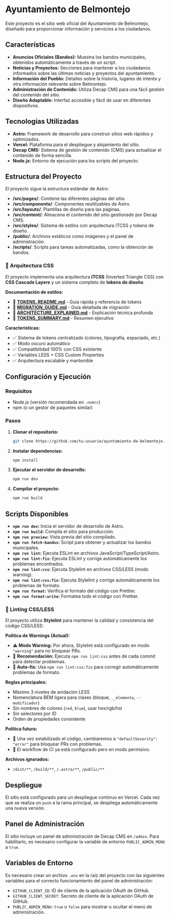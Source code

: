 # Ayuntamiento de Belmontejo

Este proyecto es el sitio web oficial del Ayuntamiento de Belmontejo, diseñado para proporcionar información y servicios a los ciudadanos.

## Características

- **Anuncios Oficiales (Bandos):** Muestra los bandos municipales, obtenidos automáticamente a través de un script.
- **Noticias y Proyectos:** Secciones para mantener a los ciudadanos informados sobre las últimas noticias y proyectos del ayuntamiento.
- **Información del Pueblo:** Detalles sobre la historia, lugares de interés y otra información relevante sobre Belmontejo.
- **Administración de Contenido:** Utiliza Decap CMS para una fácil gestión del contenido del sitio.
- **Diseño Adaptable:** Interfaz accesible y fácil de usar en diferentes dispositivos.

## Tecnologías Utilizadas

- **Astro:** Framework de desarrollo para construir sitios web rápidos y optimizados.
- **Vercel:** Plataforma para el despliegue y alojamiento del sitio.
- **Decap CMS:** Sistema de gestión de contenido (CMS) para actualizar el contenido de forma sencilla.
- **Node.js:** Entorno de ejecución para los scripts del proyecto.

## Estructura del Proyecto

El proyecto sigue la estructura estándar de Astro:

- **/src/pages/**: Contiene las diferentes páginas del sitio.
- **/src/components/**: Componentes reutilizables de Astro.
- **/src/layouts/**: Plantillas de diseño para las páginas.
- **/src/content/**: Almacena el contenido del sitio gestionado por Decap CMS.
- **/src/styles/**: Sistema de estilos con arquitectura ITCSS y tokens de diseño.
- **/public/**: Archivos estáticos como imágenes y el panel de administración.
- **/scripts/**: Scripts para tareas automatizadas, como la obtención de bandos.

### 🎨 Arquitectura CSS

El proyecto implementa una arquitectura **ITCSS** (Inverted Triangle CSS) con **CSS Cascade Layers** y un sistema completo de **tokens de diseño**.

**Documentación de estilos:**

- 📘 **[TOKENS_README.md](./TOKENS_README.md)** - Guía rápida y referencia de tokens
- 📗 **[MIGRATION_GUIDE.md](./MIGRATION_GUIDE.md)** - Guía detallada de migración
- 📕 **[ARCHITECTURE_EXPLAINED.md](./ARCHITECTURE_EXPLAINED.md)** - Explicación técnica profunda
- 📙 **[TOKENS_SUMMARY.md](./TOKENS_SUMMARY.md)** - Resumen ejecutivo

**Características:**

- ✅ Sistema de tokens centralizado (colores, tipografía, espaciado, etc.)
- ✅ Modo oscuro automático
- ✅ Compatibilidad 100% con CSS existente
- ✅ Variables LESS + CSS Custom Properties
- ✅ Arquitectura escalable y mantenible

## Configuración y Ejecución

### Requisitos

- Node.js (versión recomendada en `.nvmrc`)
- npm (o un gestor de paquetes similar)

### Pasos

1. **Clonar el repositorio:**

   ```bash
   git clone https://github.com/tu-usuario/ayuntamiento-de-belmontejo.git
   ```

2. **Instalar dependencias:**

   ```bash
   npm install
   ```

3. **Ejecutar el servidor de desarrollo:**

   ```bash
   npm run dev
   ```

4. **Compilar el proyecto:**
   ```bash
   npm run build
   ```

## Scripts Disponibles

- **`npm run dev`:** Inicia el servidor de desarrollo de Astro.
- **`npm run build`:** Compila el sitio para producción.
- **`npm run preview`:** Vista previa del sitio compilado.
- **`npm run fetch-bandos`:** Script para obtener y actualizar los bandos municipales.
- **`npm run lint`:** Ejecuta ESLint en archivos JavaScript/TypeScript/Astro.
- **`npm run lint:fix`:** Ejecuta ESLint y corrige automáticamente los problemas encontrados.
- **`npm run lint:css`:** Ejecuta Stylelint en archivos CSS/LESS (modo warning).
- **`npm run lint:css:fix`:** Ejecuta Stylelint y corrige automáticamente los problemas de formato.
- **`npm run format`:** Verifica el formato del código con Prettier.
- **`npm run format:write`:** Formatea todo el código con Prettier.

### 🎨 Linting CSS/LESS

El proyecto utiliza **Stylelint** para mantener la calidad y consistencia del código CSS/LESS:

**Política de Warnings (Actual):**

- ⚠️ **Modo Warning:** Por ahora, Stylelint está configurado en modo `"warning"` para no bloquear PRs.
- 📝 **Recomendación:** Ejecuta `npm run lint:css` antes de cada commit para detectar problemas.
- 🔧 **Auto-fix:** Usa `npm run lint:css:fix` para corregir automáticamente problemas de formato.

**Reglas principales:**

- Máximo 3 niveles de anidación LESS
- Nomenclatura BEM ligera para clases (bloque, `__elemento`, `--modificador`)
- Sin nombres de colores (`red`, `blue`), usar hex/rgb/hsl
- Sin selectores por ID
- Orden de propiedades consistente

**Política futura:**

- 🎯 Una vez estabilizado el código, cambiaremos a `"defaultSeverity": "error"` para bloquear PRs con problemas.
- 🚀 El workflow de CI ya está configurado pero en modo permisivo.

**Archivos ignorados:**

- `/dist/**`, `/build/**`, `/.astro/**`, `/public/**`

## Despliegue

El sitio está configurado para un despliegue continuo en Vercel. Cada vez que se realiza un `push` a la rama principal, se despliega automáticamente una nueva versión.

## Panel de Administración

El sitio incluye un panel de administración de Decap CMS en `/admin`. Para habilitarlo, es necesario configurar la variable de entorno `PUBLIC_ADMIN_MENU` a `true`.

## Variables de Entorno

Es necesario crear un archivo `.env` en la raíz del proyecto con las siguientes variables para el correcto funcionamiento del panel de administración:

- `GITHUB_CLIENT_ID`: ID de cliente de la aplicación OAuth de GitHub.
- `GITHUB_CLIENT_SECRET`: Secreto de cliente de la aplicación OAuth de GitHub.
- `PUBLIC_ADMIN_MENU`: `true` o `false` para mostrar u ocultar el menú de administración.
